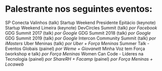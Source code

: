 # Palestrante nos seguintes eventos:

SP Conecta Valinhos (talk)
Startup Weekend Presidente Epitácio (keynote)
Startup Weekend Limeira (keynote)
DevCircles Summit (talk) *por Facebook*
GDG Summit 2017 (talk) *por Google*
GDG Summit 2018 (talk) *por Google*
GDG Summit 2019 (talk) *por Google*
Intercon Community Summit (talk) *por iMasters*
Uber Meninas (talk) *por Uber + Força Meninas* 
Summer Talk - Eventos Globais (painel) *por Weme + Giovanett*
Minha Voz tem Força (workshop e talk) *por Força Meninas*
Women Can Code - Líderes na Tecnologia (painel) *por ShareRH + Facamp*
 (painel) *por Força Meninas + Locaweb*
